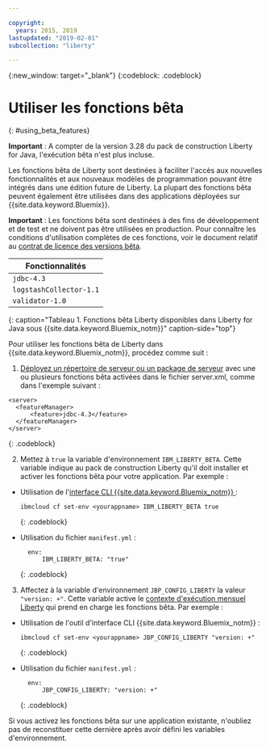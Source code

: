 ```yaml
---

copyright:
  years: 2015, 2019
lastupdated: "2019-02-01"
subcollection: "liberty"

---
```


{:new_window: target="_blank"}
{:codeblock: .codeblock}

# Utiliser les fonctions bêta
{: #using_beta_features}

**Important** :  A compter de la version 3.28 du pack de construction Liberty for Java, l'exécution bêta n'est plus incluse.  

Les fonctions bêta de Liberty sont destinées à faciliter l'accès aux nouvelles fonctionnalités et aux nouveaux modèles de programmation pouvant être intégrés dans une édition future de Liberty. La plupart des fonctions bêta peuvent également être utilisées dans des applications déployées sur {{site.data.keyword.Bluemix}}.

**Important** : Les fonctions bêta sont destinées à des fins de développement et de test et ne doivent pas être utilisées en production. Pour connaître les conditions d'utilisation complètes de ces fonctions, voir le document relatif au [contrat de licence des versions bêta](http://public.dhe.ibm.com/ibmdl/export/pub/software/websphere/wasdev/downloads/wlp/beta/lafiles/en.html).

| Fonctionnalités |
| ------ |
| `jdbc-4.3` |
| `logstashCollector-1.1` |
| `validator-1.0` |
{: caption="Tableau 1. Fonctions bêta Liberty disponibles dans Liberty for Java sous {{site.data.keyword.Bluemix_notm}}" caption-side="top"}

Pour utiliser les fonctions bêta de Liberty dans {{site.data.keyword.Bluemix_notm}}, procédez comme suit :

1. [Déployez un répertoire de serveur ou un package de serveur](/docs/runtimes/liberty/optionsForPushing.html) avec une ou plusieurs fonctions bêta activées dans le fichier server.xml, comme dans l'exemple suivant :

  ```
<server>
    <featureManager>
        <feature>jdbc-4.3</feature>
    </featureManager>
</server>
  ```
  {: .codeblock}

2.  Mettez à `true` la variable d'environnement `IBM_LIBERTY_BETA`. Cette variable indique au pack de construction Liberty qu'il doit installer et activer les fonctions bêta pour votre application.  Par exemple :
  * Utilisation de l'[interface CLI {{site.data.keyword.Bluemix_notm}} ](/docs/cli/reference/ibmcloud/download_cli.html):
    ```
    ibmcloud cf set-env <yourappname> IBM_LIBERTY_BETA true
    ```
    {: .codeblock}

  * Utilisation du fichier `manifest.yml` :
    ```
      env:
          IBM_LIBERTY_BETA: "true"
    ```
    {: .codeblock}

3. Affectez à la variable d'environnement `JBP_CONFIG_LIBERTY` la valeur `"version: +"`. Cette variable active le [contexte d'exécution mensuel Liberty](/docs/runtimes/liberty/buildpackDefaults.html#liberty_versions) qui prend en charge les fonctions bêta. Par exemple :
  * Utilisation de l'outil d'interface CLI {{site.data.keyword.Bluemix_notm}} :
    ```
    ibmcloud cf set-env <yourappname> JBP_CONFIG_LIBERTY "version: +"
    ```
    {: .codeblock}

  * Utilisation du fichier `manifest.yml` :
    ```
      env:
          JBP_CONFIG_LIBERTY: "version: +"
    ```
    {: .codeblock}

Si vous activez les fonctions bêta sur une application existante, n'oubliez pas de reconstituer cette dernière après avoir défini les variables d'environnement.
